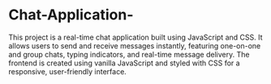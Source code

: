 # Chat-Application-
This project is a real-time chat application built using JavaScript and CSS. It allows users to send and receive messages instantly, featuring one-on-one and group chats, typing indicators, and real-time message delivery. The frontend is created using vanilla JavaScript and styled with CSS for a responsive, user-friendly interface. 
